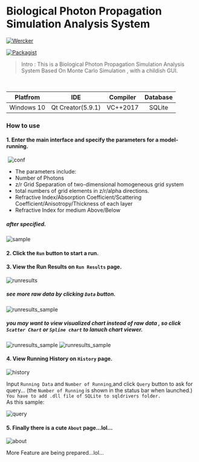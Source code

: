 # Biological Photon Propagation Simulation Analysis System

[![Wercker](https://img.shields.io/wercker/ci/wercker/docs.svg)]()

[![Packagist](https://img.shields.io/packagist/l/doctrine/orm.svg)]()

> Intro : This is a Biological Photon Propagation Simulation Analysis System Based On Monte Carlo Simulation , with a childish GUI.

<br>

|  Platfrom  | IDE  |  Compiler  |   Database   |
|:----------:|:--------:|:----------:|:----------:|
| Windows 10 | Qt Creator(5.9.1) | VC++2017 | SQLite |

### How to use

#### 1. Enter the main interface and specify the parameters for a model-running.

  ![conf](https://github.com/SimonCqk/Photon_Propagation_Simulation/blob/master/image/ConfigureParas.png?raw=true)
  
  + The parameters include:
  + Number of Photons
  + z/r Grid Speparation of two-dimensional homogeneous grid system
  + total numbers of grid elements in z/r/alpha directions.
  + Refractive Index/Absorption Coefficient/Scattering Coefficient/Anisotropy/Thickness of each layer
  + Refractive Index for medium Above/Below
  ##### after specified.
  
  ![sample](https://github.com/SimonCqk/Photon_Propagation_Simulation/blob/master/image/Sample.png?raw=true)
  
#### 2. Click the `Run` button to start a run.
#### 3. View the Run Results on `Run Results` page.

  ![runresults](https://github.com/SimonCqk/Photon_Propagation_Simulation/blob/master/image/Results.png?raw=true)

  ##### see more raw data by clicking `Data` button.
  
  ![runresults_sample](https://github.com/SimonCqk/Photon_Propagation_Simulation/blob/master/image/Results_sample.png?raw=true)

  ##### you may want to view visualized chart instead of raw data , so click `Scatter Chart` or `Spline chart` to lanuch chart viewer.
  ![runresults_sample](https://github.com/SimonCqk/Photon_Propagation_Simulation/blob/master/image/Results_scatterchart.png?raw=true)
  ![runresults_sample](https://github.com/SimonCqk/Photon_Propagation_Simulation/blob/master/image/Results_splinechart.png?raw=true)
  
#### 4. View Running History on `History` page.
  ![history](https://github.com/SimonCqk/Photon_Propagation_Simulation/blob/master/image/History.png?raw=true)
  
  Input `Running Data` and `Number of Running`,and click `Query` button to ask for query...
  (the `Number of Running` is shown in the status bar when launched.)<br>
  `You have to add .dll file of SQLite to sqldrivers folder. `<br>
  As this sample:
  
  ![query](https://github.com/SimonCqk/Photon_Propagation_Simulation/blob/master/image/History_query.png?raw=true)

#### 5. Finally there is a cute `About` page...lol...
![about](https://github.com/SimonCqk/Photon_Propagation_Simulation/blob/master/image/About.png?raw=true)

More Feature are being prepared...lol...

